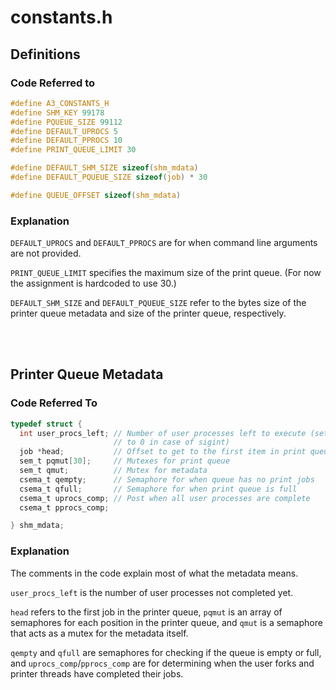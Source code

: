 # constants.h



## Definitions

### Code Referred to

```c
#define A3_CONSTANTS_H
#define SHM_KEY 99178
#define PQUEUE_SIZE 99112
#define DEFAULT_UPROCS 5
#define DEFAULT_PPROCS 10
#define PRINT_QUEUE_LIMIT 30

#define DEFAULT_SHM_SIZE sizeof(shm_mdata)
#define DEFAULT_PQUEUE_SIZE sizeof(job) * 30

#define QUEUE_OFFSET sizeof(shm_mdata)

```

### Explanation


`DEFAULT_UPROCS` and `DEFAULT_PPROCS` are for when command line arguments are
not provided. 

`PRINT_QUEUE_LIMIT` specifies the maximum size of the print queue. (For now the
assignment is hardcoded to use 30.)

`DEFAULT_SHM_SIZE` and `DEFAULT_PQUEUE_SIZE` refer to the bytes size of the printer
queue metadata and size of the printer queue, respectively.

<br/><br/>

## Printer Queue Metadata

### Code Referred To

```c
typedef struct {
  int user_procs_left; // Number of user processes left to execute (set directly
                       // to 0 in case of sigint)
  job *head;           // Offset to get to the first item in print queue
  sem_t pqmut[30];     // Mutexes for print queue
  sem_t qmut;          // Mutex for metadata
  csema_t qempty;      // Semaphore for when queue has no print jobs
  csema_t qfull;       // Semaphore for when print queue is full
  csema_t uprocs_comp; // Post when all user processes are complete
  csema_t pprocs_comp;

} shm_mdata;
```

### Explanation

The comments in the code explain most of what the metadata means.

`user_procs_left` is the number of user processes not completed yet. 

`head` refers to the first job in the printer queue, `pqmut` is an array of
semaphores for each position in the printer queue, and `qmut` is a semaphore
that acts as a mutex for the metadata itself.

`qempty` and `qfull` are
semaphores for checking if the queue is empty or full, and
`uprocs_comp`/`pprocs_comp` are for determining when the user forks and printer
threads have completed their jobs. 
